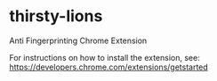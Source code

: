 # thirsty-lions
Anti Fingerprinting Chrome Extension

For instructions on how to install the extension, see: https://developers.chrome.com/extensions/getstarted
